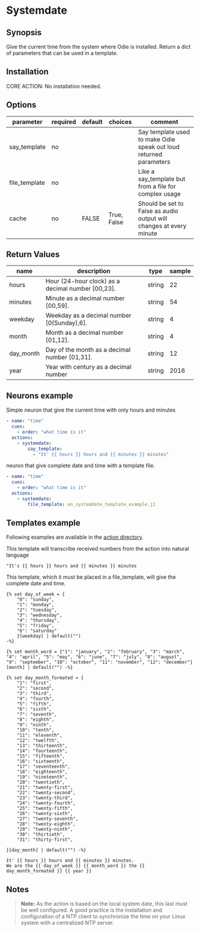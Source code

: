 # Systemdate

## Synopsis

Give the current time from the system where Odie is installed. Return a dict of parameters that can be used in a template.

## Installation

CORE ACTION: No installation needed.  

## Options

| parameter     | required | default | choices     | comment                                  |
| ------------- | -------- | ------- | ----------- | ---------------------------------------- |
| say_template  | no       |         |             | Say template used to make Odie speak out loud returned parameters |
| file_template | no       |         |             | Like a say_template but from a file for complex usage |
| cache         | no       | FALSE   | True, False | Should be set to False as audio output will changes at every minute |


## Return Values

| name      | description                              | type   | sample |
| --------- | ---------------------------------------- | ------ | ------ |
| hours     | Hour (24-hour clock) as a decimal number [00,23]. | string | 22     |
| minutes   | Minute as a decimal number [00,59].      | string | 54     |
| weekday   | Weekday as a decimal number [0(Sunday),6]. | string | 4      |
| month     | Month as a decimal number [01,12].       | string | 4      |
| day_month | Day of the month as a decimal number [01,31]. | string | 12     |
| year      | Year with century as a decimal number    | string | 2016   |


## Neurons example

Simple neuron that give the current time with only hours and minutes
```yml
- name: "time"
  cues:
    - order: "what time is it"
  actions:
    - systemdate:
        say_template:
          - "It' {{ hours }} hours and {{ minutes }} minutes"   
```

neuron that give complete date and time with a template file.
```yml
- name: "time"
  cues:
    - order: "what time is it"
  actions:
    - systemdate:
        file_template: en_systemdate_template_example.j2
```


## Templates example 
Following examples are available in the [action directory](template_examples/).

This template will transcribe received numbers from the action into natural language
```
"It's {{ hours }} hours and {{ minutes }} minutes
```

This template, which it must be placed in a file_template, will give the complete date and time.
```
{% set day_of_week = {
    "0": "sunday",
    "1": "monday",
    "2": "tuesday",
    "3": "wednesday",
    "4": "thursday",
    "5": "friday",
    "6": "saturday"
    }[weekday] | default("")
-%}

{% set month_word = {"1": "january", "2": "february", "3": "march", "4": "april", "5": "may", "6": "june", "7": "july", "8": "august", "9": "september", "10": "october", "11": "november", "12": "december"}[month] | default("") -%}

{% set day_month_formated = {
    "1": "first",
    "2": "second",
    "3": "third",
    "4": "fourth",
    "5": "fifth",
    "6": "sixth",
    "7": "seventh",
    "8": "eighth",
    "9": "ninth",
    "10": "tenth",
    "11": "eleventh",
    "12": "twelfth",
    "13": "thirteenth",
    "14": "fourteenth",
    "15": "fifteenth",
    "16": "sixteenth",
    "17": "seventeenth",
    "18": "eighteenth",
    "19": "nineteenth",
    "20": "twentieth",
    "21": "twenty-first",
    "22": "twenty-second",
    "23": "twenty-third",
    "24": "twenty-fourth",
    "25": "twenty-fifth",
    "26": "twenty-sixth",
    "27": "twenty-seventh",
    "28": "twenty-eighth",
    "29": "twenty-ninth",
    "30": "thirtieth",
    "31": "thirty-first",

}[day_month] | default("") -%}

It' {{ hours }} hours and {{ minutes }} minutes.
We are the {{ day_of_week }} {{ month_word }} the {{ day_month_formated }} {{ year }}
```

## Notes

> **Note:** As the action is based on the local system date, this last must be well configured. A good practice is the installation and configuration of a NTP client
>  to synchronize the time on your Linux system with a centralized NTP server.
